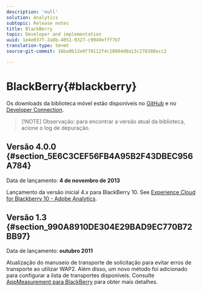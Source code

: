 ```yaml
---
description: 'null'
solution: Analytics
subtopic: Release notes
title: BlackBerry
topic: Developer and implementation
uuid: 1e4e037f-2a8b-4051-9327-c9949efff7b7
translation-type: tm+mt
source-git-commit: 16ba0b12e0f70112f4c10804d0a13c278388ecc2

---
```



# BlackBerry{#blackberry}

Os downloads da biblioteca móvel estão disponíveis no [GitHub](https://github.com/Adobe-Marketing-Cloud/mobile-services) e no [Developer Connection](https://marketing.adobe.com/developer/gallery/marketing-cloud-for-blackberry-10-adobe-analytics).

> [!NOTE] Observação: para encontrar a versão atual da biblioteca, acione o log de depuração.

## Versão 4.0.0 {#section_5E6C3CEF56FB4A95B2F43DBEC956A784}

Data de lançamento: **4 de novembro de 2013**

Lançamento da versão inicial 4.x para BlackBerry 10. See [Experience Cloud for Blackberry 10 - Adobe Analytics](https://marketing.adobe.com/developer/gallery/marketing-cloud-for-blackberry-10-adobe-analytics).

## Versão 1.3 {#section_990A8910DE304E29BAD9EC770B72BB97}

Data de lançamento: **outubro 2011**

Atualização do manuseio de transporte de solicitação para evitar erros de transporte ao utilizar WAP2. Além disso, um novo método foi adicionado para configurar a lista de transportes disponíveis. Consulte [AppMeasurement para BlackBerry](https://marketing.adobe.com/resources/help/en_US/sc/appmeasurement/blackberry/oms_sc_appmeasure_blackberry.pdf) para obter mais detalhes.
